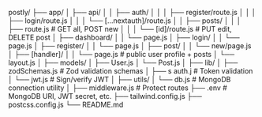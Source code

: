 postly/
├── app/
│   ├── api/
│   │   ├── auth/
│   │   │   ├── register/route.js
│   │   │   ├── login/route.js
│   │   │   └── [...nextauth]/route.js
│   │   ├── posts/
│   │   │   ├── route.js           # GET all, POST new
│   │   │   └── [id]/route.js      # PUT edit, DELETE post
│   ├── dashboard/
│   │   └── page.js
│   ├── login/
│   │   └── page.js
│   ├── register/
│   │   └── page.js
│   ├── post/
│   │   └── new/page.js
│   ├── [handler]/
│   │   └── page.js                # public user profile + posts
│   └── layout.js
│
├── models/
│   ├── User.js
│   └── Post.js
│
├── lib/
│   ├── zodSchemas.js             # Zod validation schemas
│   ├── s auth.j                  # Token validation
│   └── jwt.js                    # Sign/verify JWT
│
├── utils/
│   └── db.js                     # MongoDB connection utility
│
├── middleware.js                 # Protect routes
├── .env                          # MongoDB URI, JWT secret, etc.
├── tailwind.config.js
├── postcss.config.js
└── README.md

